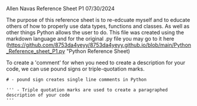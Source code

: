 Allen Navas
Reference Sheet P1
07/30/2024

The purpose of this reference sheet is to re-edcuate myself and to educate others of how to properly
use data types, functions and classes. As well as other things Python allows the user to do. This file was created using the markdown
language and for the original .py file you may go to it here (https://github.com/8753da4yeyy/8753da4yeyy.github.io/blob/main/Python_Reference_sheet_P1.py "Python Reference Sheet)



To create a 'comment' for when you need to create a description for your code, we can use pound signs or triple-quotation marks.

```
# - pound sign creates single line comments in Python

''' - Triple quotation marks are used to create a paragraphed description of your code
'''
```
